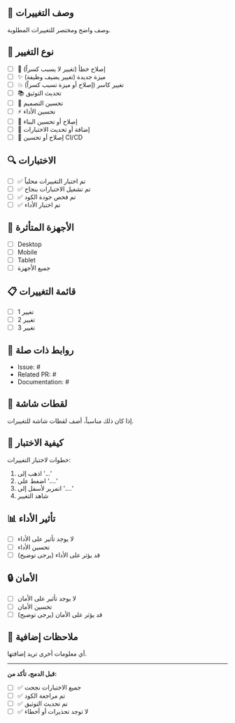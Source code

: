 ## 📝 وصف التغييرات
وصف واضح ومختصر للتغييرات المطلوبة.

## 🎯 نوع التغيير
- [ ] 🐛 إصلاح خطأ (تغيير لا يسبب كسراً)
- [ ] ✨ ميزة جديدة (تغيير يضيف وظيفة)
- [ ] 💥 تغيير كاسر (إصلاح أو ميزة تسبب كسراً)
- [ ] 📚 تحديث التوثيق
- [ ] 🎨 تحسين التصميم
- [ ] ⚡ تحسين الأداء
- [ ] 🔧 إصلاح أو تحسين البناء
- [ ] 🧪 إضافة أو تحديث الاختبارات
- [ ] 🚀 إصلاح أو تحسين CI/CD

## 🔍 الاختبارات
- [ ] ✅ تم اختبار التغييرات محلياً
- [ ] ✅ تم تشغيل الاختبارات بنجاح
- [ ] ✅ تم فحص جودة الكود
- [ ] ✅ تم اختبار الأداء

## 📱 الأجهزة المتأثرة
- [ ] Desktop
- [ ] Mobile
- [ ] Tablet
- [ ] جميع الأجهزة

## 📋 قائمة التغييرات
- [ ] تغيير 1
- [ ] تغيير 2
- [ ] تغيير 3

## 🔗 روابط ذات صلة
- Issue: #
- Related PR: #
- Documentation: #

## 📸 لقطات شاشة
إذا كان ذلك مناسباً، أضف لقطات شاشة للتغييرات.

## 🧪 كيفية الاختبار
خطوات لاختبار التغييرات:
1. اذهب إلى '...'
2. اضغط على '....'
3. اتمرير لأسفل إلى '....'
4. شاهد التغيير

## 📊 تأثير الأداء
- [ ] لا يوجد تأثير على الأداء
- [ ] تحسين الأداء
- [ ] قد يؤثر على الأداء (يرجى توضيح)

## 🔒 الأمان
- [ ] لا يوجد تأثير على الأمان
- [ ] تحسين الأمان
- [ ] قد يؤثر على الأمان (يرجى توضيح)

## 📝 ملاحظات إضافية
أي معلومات أخرى تريد إضافتها.

---

**قبل الدمج، تأكد من:**
- [ ] ✅ جميع الاختبارات نجحت
- [ ] ✅ تم مراجعة الكود
- [ ] ✅ تم تحديث التوثيق
- [ ] ✅ لا توجد تحذيرات أو أخطاء
